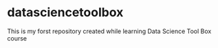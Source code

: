 datasciencetoolbox
==================

This is my forst repository created while learning Data Science Tool Box course
